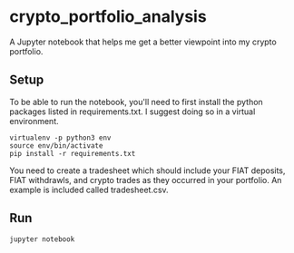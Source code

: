 # crypto_portfolio_analysis
A Jupyter notebook that helps me get a better viewpoint into my crypto portfolio.

## Setup
To be able to run the notebook, you'll need to first install the python packages listed in requirements.txt. I suggest doing so in a virtual environment.

```
virtualenv -p python3 env
source env/bin/activate
pip install -r requirements.txt
```

You need to create a tradesheet which should include your FIAT deposits, FIAT withdrawls, and crypto trades as they occurred in your portfolio. An example is included called tradesheet.csv.

## Run
```
jupyter notebook
```
